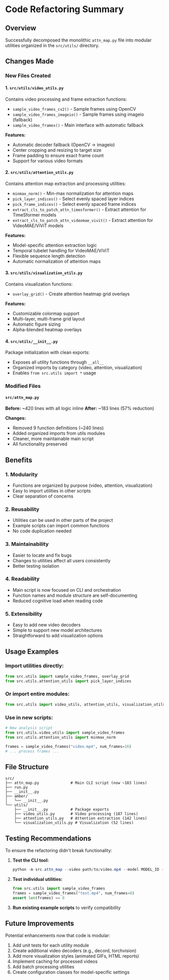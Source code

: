 # Code Refactoring Summary

## Overview
Successfully decomposed the monolithic `attn_map.py` file into modular utilities organized in the `src/utils/` directory.

## Changes Made

### New Files Created

#### 1. `src/utils/video_utils.py`
Contains video processing and frame extraction functions:
- `sample_video_frames_cv2()` - Sample frames using OpenCV
- `sample_video_frames_imageio()` - Sample frames using imageio (fallback)
- `sample_video_frames()` - Main interface with automatic fallback

**Features:**
- Automatic decoder fallback (OpenCV → imageio)
- Center cropping and resizing to target size
- Frame padding to ensure exact frame count
- Support for various video formats

#### 2. `src/utils/attention_utils.py`
Contains attention map extraction and processing utilities:
- `minmax_norm()` - Min-max normalization for attention maps
- `pick_layer_indices()` - Select evenly spaced layer indices
- `pick_frame_indices()` - Select evenly spaced frame indices
- `extract_cls_to_patch_attn_timesformer()` - Extract attention for TimeSformer models
- `extract_cls_to_patch_attn_videomae_vivit()` - Extract attention for VideoMAE/ViViT models

**Features:**
- Model-specific attention extraction logic
- Temporal tubelet handling for VideoMAE/ViViT
- Flexible sequence length detection
- Automatic normalization of attention maps

#### 3. `src/utils/visualization_utils.py`
Contains visualization functions:
- `overlay_grid()` - Create attention heatmap grid overlays

**Features:**
- Customizable colormap support
- Multi-layer, multi-frame grid layout
- Automatic figure sizing
- Alpha-blended heatmap overlays

#### 4. `src/utils/__init__.py`
Package initialization with clean exports:
- Exposes all utility functions through `__all__`
- Organized imports by category (video, attention, visualization)
- Enables `from src.utils import *` usage

### Modified Files

#### `src/attn_map.py`
**Before:** ~420 lines with all logic inline
**After:** ~183 lines (57% reduction)

**Changes:**
- Removed 9 function definitions (~240 lines)
- Added organized imports from utils modules
- Cleaner, more maintainable main script
- All functionality preserved

## Benefits

### 1. **Modularity**
- Functions are organized by purpose (video, attention, visualization)
- Easy to import utilities in other scripts
- Clear separation of concerns

### 2. **Reusability**
- Utilities can be used in other parts of the project
- Example scripts can import common functions
- No code duplication needed

### 3. **Maintainability**
- Easier to locate and fix bugs
- Changes to utilities affect all users consistently
- Better testing isolation

### 4. **Readability**
- Main script is now focused on CLI and orchestration
- Function names and module structure are self-documenting
- Reduced cognitive load when reading code

### 5. **Extensibility**
- Easy to add new video decoders
- Simple to support new model architectures
- Straightforward to add visualization options

## Usage Examples

### Import utilities directly:
```python
from src.utils import sample_video_frames, overlay_grid
from src.utils.attention_utils import pick_layer_indices
```

### Or import entire modules:
```python
from src.utils import video_utils, attention_utils, visualization_utils
```

### Use in new scripts:
```python
# New analysis script
from src.utils.video_utils import sample_video_frames
from src.utils.attention_utils import minmax_norm

frames = sample_video_frames("video.mp4", num_frames=16)
# ... process frames ...
```

## File Structure
```
src/
├── attn_map.py              # Main CLI script (now ~183 lines)
├── run.py
├── __init__.py
├── amber/
│   └── __init__.py
└── utils/
    ├── __init__.py          # Package exports
    ├── video_utils.py       # Video processing (187 lines)
    ├── attention_utils.py   # Attention extraction (142 lines)
    └── visualization_utils.py # Visualization (52 lines)
```

## Testing Recommendations

To ensure the refactoring didn't break functionality:

1. **Test the CLI tool:**
   ```powershell
   python -m src.attn_map --video path/to/video.mp4 --model MODEL_ID --out output.png
   ```

2. **Test individual utilities:**
   ```python
   from src.utils import sample_video_frames
   frames = sample_video_frames("test.mp4", num_frames=8)
   assert len(frames) == 8
   ```

3. **Run existing example scripts** to verify compatibility

## Future Improvements

Potential enhancements now that code is modular:

1. Add unit tests for each utility module
2. Create additional video decoders (e.g., decord, torchvision)
3. Add more visualization styles (animated GIFs, HTML reports)
4. Implement caching for processed videos
5. Add batch processing utilities
6. Create configuration classes for model-specific settings
